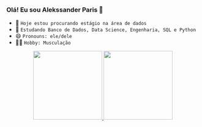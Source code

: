### Olá! Eu sou Alekssander Paris 👋

- 🔭 ``Hoje estou procurando estágio na área de dados``
- 🌱 ``Estudando Banco de Dados, Data Science, Engenharia, SQL e Python``
- 😄 ``Pronouns: ele/dele``
- 🏋️‍♂️ ``Hobby: Musculação``

<div align="center">
  <a href="https://github.com/alekssanderparis">
  <img height="180em" src="https://github-readme-stats.vercel.app/api?username=alekssanderparis&show_icons=true&theme=dracula&include_all_commits=true&count_private=true"/>
  <img height="180em" src="https://github-readme-stats.vercel.app/api/top-langs/?username=alekssanderparis&compact&langs_count=7&theme=dracula"/>
</div>

